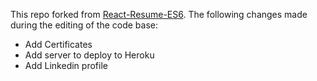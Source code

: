 This repo forked from [React-Resume-ES6](https://github.com/freaksauce/React-Resume-ES6).
The following changes made during the editing of the code base:
* Add Certificates
* Add server to deploy to Heroku
* Add Linkedin profile
